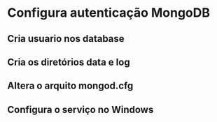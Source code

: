 # Configura autenticação MongoDB
## Cria usuario nos database
## Cria os diretórios data e log
## Altera o arquito mongod.cfg
## Configura o serviço no Windows
